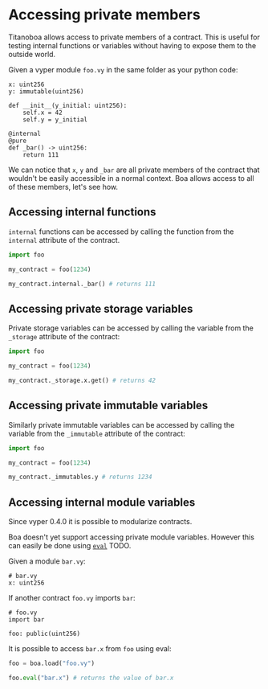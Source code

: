 # Accessing private members

Titanoboa allows access to private members of a contract. This is useful for testing internal functions or variables without having to expose them to the outside world.

Given a vyper module `foo.vy` in the same folder as your python code:

```vyper
x: uint256
y: immutable(uint256)

def __init__(y_initial: uint256):
    self.x = 42
    self.y = y_initial

@internal
@pure
def _bar() -> uint256:
    return 111
```

We can notice that `x`, `y` and `_bar` are all private members of the contract that wouldn't be easily accessible in a normal context. Boa allows access to all of these members, let's see how.

## Accessing internal functions

`internal` functions can be accessed by calling the function from the `internal` attribute of the contract.

```python
import foo

my_contract = foo(1234)

my_contract.internal._bar() # returns 111
```

## Accessing private storage variables

Private storage variables can be accessed by calling the variable from the `_storage` attribute of the contract:

```python
import foo

my_contract = foo(1234)

my_contract._storage.x.get() # returns 42
```

## Accessing private immutable variables

Similarly private immutable variables can be accessed by calling the variable from the `_immutable` attribute of the contract:

```python
import foo

my_contract = foo(1234)

my_contract._immutables.y # returns 1234
```

## Accessing internal module variables

Since vyper 0.4.0 it is possible to modularize contracts.

Boa doesn't yet support accessing private module variables. However this can easily be done using [`eval`]() TODO.

Given a module `bar.vy`:

```vyper
# bar.vy
x: uint256
```

If another contract `foo.vy` imports `bar`:

```vyper
# foo.vy
import bar

foo: public(uint256)
```

It is possible to access `bar.x` from `foo` using eval:


```python
foo = boa.load("foo.vy")

foo.eval("bar.x") # returns the value of bar.x
```
